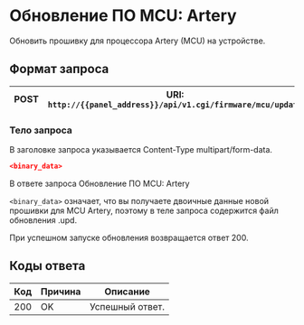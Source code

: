 # Обновление ПО MCU: Artery

Обновить прошивку для процессора Artery (MCU) на устройстве.

## Формат запроса

| <format style="" color="ForestGreen"> POST </format> | URI: `http://{{panel_address}}/api/v1.cgi/firmware/mcu/update` |
|:----------------------------------------------------:|----------------------------------------------------------------|

### Тело запроса
<note>
В заголовке запроса указывается Content-Type multipart/form-data.
</note>
<tabs>
<tab title="JSON">

```JSON
<binary_data>
```
</tab>
</tabs>

<note>
<p>
В ответе запроса Обновление ПО MCU: Artery

```<binary_data>```
означает, что вы получаете двоичные данные новой прошивки для MCU Artery, поэтому в теле запроса содержится файл обновления .upd.
</p>
</note>
<note>
При успешном запуске обновления возвращается ответ 200.
</note>

## Коды ответа

| Код | Причина          | Описание                                                  |
|-----|------------------|-----------------------------------------------------------|
| 200 | OK               | Успешный ответ.                                           |